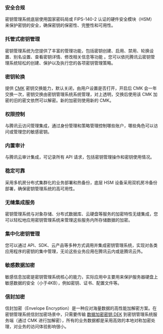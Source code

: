### 安全合规
密钥管理系统底层使用国家密码局或 FIPS-140-2 认证的硬件安全模块（HSM）来保护密钥的安全，确保密钥的保密性、完整性和可用性。


### 托管式密钥管理
密钥管理系统为您提供了丰富的管理功能，包括密钥创建、启用、禁用、轮换设置、别名设置、查看密钥详情、修改相关信息等功能 。您可以依托腾讯云密钥管理系统轻松的创建、保护以及执行您的各项密钥管理策略。

### 密钥轮换
提供 [CMK](https://intl.cloud.tencent.com/document/product/1030/32774#.E7.94.A8.E6.88.B7.E4.B8.BB.E5.AF.86.E9.92.A5-cmk) 密钥交换能力，默认关闭，由用户设置是否打开，开启后 CMK 会一年交换一次，密钥交换由密钥管理系统系统管理，对上透明，交换后使用该 CMK 加密的旧的密文依然可以解密。新的加密则使用新的 CMK。

### 权限控制
与腾讯云访问管理集成，通过身份管理和策略管理控制哪些账户，哪些角色可以访问或管理您的敏感密钥。

### 内置审计
与腾讯云审计集成，可记录所有 API 请求，包括密钥管理操作和密钥使用情况。

### 稳定可靠
采用多机房分布式集群化的业务部署和热备份，底层 HSM 设备采用双机房冷备份部署，确保密钥管理系统的高可用性。

### 无缝集成服务
密钥管理系统与对象存储、分布式数据库、云硬盘等服务的加密特性无缝集成，您可以轻松地应用密钥管理系统来管理这些服务内所存储数据的加密。

### 集中化密钥管理
您可以通过 API、SDK、云产品等多种方式调用并集成密钥管理系统，实现对各类应用程序的密钥的集中管理，无论这些业务应用在腾讯云内或是腾讯云外。

### 敏感数据加密
敏感信息加密是密钥管理系统核心的能力，实际应用中主要用来保护服务器硬盘上敏感数据的安全（小于4KB），例如密钥、证书、配置文件等。

### 信封加密
信封加密（Envelope Encryption）是一种应对海量数据的高性能加解密方案。在密钥管理系统信封加密场景中，只需要传输 [数据加密密钥 DEK](https://intl.cloud.tencent.com/document/product/1030/32774#.E6.95.B0.E6.8D.AE.E5.8A.A0.E5.AF.86.E5.AF.86.E9.92.A5-dek) 到密钥管理系统服务端（通过 CMK 进行加解密），所有的业务数据都是采用高效的本地对称加密处理，对业务的访问体验影响很小。
